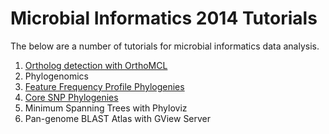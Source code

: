 Microbial Informatics 2014 Tutorials
====================================

The below are a number of tutorials for microbial informatics data analysis.

1. [Ortholog detection with OrthoMCL](orthomcl-tutorial/README.md)
2. Phylogenomics
  1. [Feature Frequency Profile Phylogenies](ffp-phylogeny-tutorial/README.md)
  2. [Core SNP Phylogenies](core-snp-tutorial/README.md)
3. Minimum Spanning Trees with Phyloviz
4. Pan-genome BLAST Atlas with GView Server
